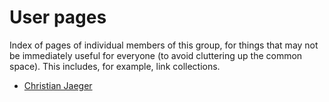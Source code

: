 # User pages

Index of pages of individual members of this group, for things that
may not be immediately useful for everyone (to avoid cluttering up the
common space). This includes, for example, link collections.

* [Christian Jaeger](users/Christians_Jaeger.md)

